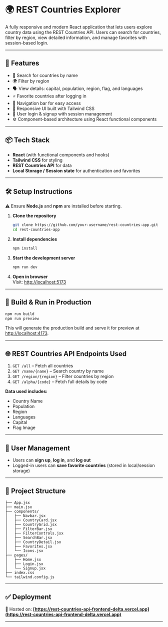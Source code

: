 # 🌍 REST Countries Explorer

A fully responsive and modern React application that lets users explore country data using the REST Countries API. Users can search for countries, filter by region, view detailed information, and manage favorites with session-based login.

---

## 🚀 Features

- 🔎 Search for countries by name  
- 🌍 Filter by region  
- 🗣️ View details: capital, population, region, flag, and languages  
- ⭐ Favorite countries after logging in  
- 🧭 Navigation bar for easy access  
- 🎨 Responsive UI built with Tailwind CSS  
- 🔐 User login & signup with session management  
- ⚙️ Component-based architecture using React functional components  

---

## 📦 Tech Stack

- **React** (with functional components and hooks)  
- **Tailwind CSS** for styling  
- **REST Countries API** for data  
- **Local Storage / Session state** for authentication and favorites  

---

## 🛠️ Setup Instructions

⚠️ Ensure **Node.js** and **npm** are installed before starting.

1. **Clone the repository**
   ```bash
   git clone https://github.com/your-username/rest-countries-app.git
   cd rest-countries-app
   ```

2. **Install dependencies**
   ```bash
   npm install
   ```

3. **Start the development server**
   ```bash
   npm run dev
   ```

4. **Open in browser**  
   Visit: [http://localhost:5173](http://localhost:5173)

---

## 🧪 Build & Run in Production

```bash
npm run build
npm run preview
```

This will generate the production build and serve it for preview at [http://localhost:4173](http://localhost:4173).

---

## 🌐 REST Countries API Endpoints Used

1. `GET /all` – Fetch all countries  
2. `GET /name/{name}` – Search country by name  
3. `GET /region/{region}` – Filter countries by region  
4. `GET /alpha/{code}` – Fetch full details by code  

**Data used includes:**

- Country Name  
- Population  
- Region  
- Languages  
- Capital  
- Flag Image  

---

## 👤 User Management

- Users can **sign up**, **log in**, and **log out**  
- Logged-in users can **save favorite countries** (stored in local/session storage)  

---

## 📁 Project Structure

```
├── App.jsx
├── main.jsx
├── components/
│   ├── Navbar.jsx
│   ├── CountryCard.jsx
│   ├── CountryGrid.jsx
│   ├── FilterBar.jsx
│   ├── FilterControls.jsx
│   ├── SearchBar.jsx
│   ├── CountryDetail.jsx
│   ├── Favorites.jsx
│   └── Icons.jsx
├── pages/
│   ├── Home.jsx
│   ├── Login.jsx
│   └── Signup.jsx
├── index.css
└── tailwind.config.js
```

---

## ✅ Deployment

📌 Hosted on: **[https://rest-countries-api-frontend-delta.vercel.app](https://rest-countries-api-frontend-delta.vercel.app)**

---
